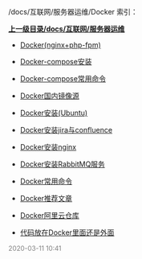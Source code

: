 /docs/互联网/服务器运维/Docker 索引：


**[上一级目录/docs/互联网/服务器运维](/docs/互联网/服务器运维/index.md)**

- [Docker(nginx+php-fpm)](/docs/互联网/服务器运维/Docker/Docker(nginx+php-fpm).md)

- [Docker-compose安装](/docs/互联网/服务器运维/Docker/Docker-compose安装.md)

- [Docker-compose常用命令](/docs/互联网/服务器运维/Docker/Docker-compose常用命令.md)

- [Docker国内镜像源](/docs/互联网/服务器运维/Docker/Docker国内镜像源.md)

- [Docker安装(Ubuntu)](/docs/互联网/服务器运维/Docker/Docker安装(Ubuntu).md)

- [Docker安装jira与confluence](/docs/互联网/服务器运维/Docker/Docker安装jira与confluence.md)

- [Docker安装nginx](/docs/互联网/服务器运维/Docker/Docker安装nginx.md)

- [Docker安装RabbitMQ服务](/docs/互联网/服务器运维/Docker/Docker安装RabbitMQ服务.md)

- [Docker常用命令](/docs/互联网/服务器运维/Docker/Docker常用命令.md)

- [Docker推荐文章](/docs/互联网/服务器运维/Docker/Docker推荐文章.md)

- [Docker阿里云仓库](/docs/互联网/服务器运维/Docker/Docker阿里云仓库.md)

- [代码放在Docker里面还是外面](/docs/互联网/服务器运维/Docker/代码放在Docker里面还是外面.md)


<font size=2 color='grey'> 2020-03-11 10:41 </font>